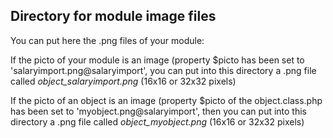 
Directory for module image files
--------------------------------

You can put here the .png files of your module:


If the picto of your module is an image (property $picto has been set to 'salaryimport.png@salaryimport', you can put into this
directory a .png file called *object_salaryimport.png* (16x16 or 32x32 pixels)


If the picto of an object is an image (property $picto of the object.class.php has been set to 'myobject.png@salaryimport', then you can put into this
directory a .png file called *object_myobject.png* (16x16 or 32x32 pixels)

